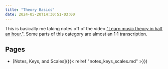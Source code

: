 ```yaml
---
title: "Theory Basics"
date: 2024-05-20T14:30:51-03:00
---
```


This is basically me taking notes off of the video ["Learn music theory in half an hour."](https://youtu.be/rgaTLrZGlk0). Some parts of this category are almost an 1:1 transcription.

## Pages

- [Notes, Keys, and Scales]({{< relref "notes_keys_scales.md" >}})
